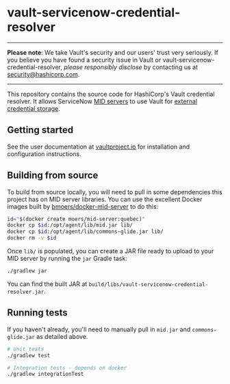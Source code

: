 # vault-servicenow-credential-resolver

----

**Please note**: We take Vault's security and our users' trust very seriously.
If you believe you have found a security issue in Vault or
vault-servicenow-credential-resolver, _please responsibly disclose_ by contacting
us at [security@hashicorp.com](mailto:security@hashicorp.com).

----

This repository contains the source code for HashiCorp's Vault credential resolver.
It allows ServiceNow [MID servers] to use Vault for [external credential storage].

## Getting started

See the user documentation at [vaultproject.io] for installation and configuration
instructions.

## Building from source

To build from source locally, you will need to pull in some dependencies this project
has on MID server libraries. You can use the excellent Docker images built by
[bmoers/docker-mid-server] to do this:

```bash
id="$(docker create moers/mid-server:quebec)"
docker cp $id:/opt/agent/lib/mid.jar lib/
docker cp $id:/opt/agent/lib/commons-glide.jar lib/
docker rm -v $id
```

Once `lib/` is populated, you can create a JAR file ready to upload to your MID
server by running the `jar` Gradle task:

```bash
./gradlew jar
```

You can find the built JAR at `build/libs/vault-servicenow-credential-resolver.jar`.

## Running tests

If you haven't already, you'll need to manually pull in `mid.jar` and
`commons-glide.jar` as detailed above.

```bash
# Unit tests
./gradlew test

# Integration tests - depends on docker
./gradlew integrationTest
```

[MID servers]: https://docs.servicenow.com/bundle/quebec-servicenow-platform/page/product/mid-server/concept/mid-server-landing.html
[external credential storage]: https://docs.servicenow.com/bundle/quebec-servicenow-platform/page/product/credentials/concept/c_ExternalCredentialStorage.html
[vaultproject.io]: https://vaultproject.io/docs/platform/servicenow
[bmoers/docker-mid-server]: https://github.com/bmoers/docker-mid-server
